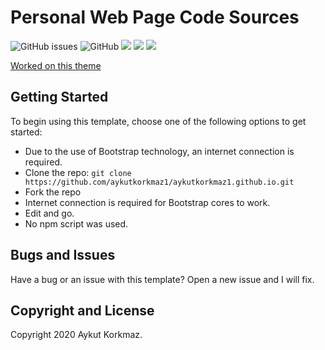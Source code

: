 # Personal Web Page Code Sources 

![GitHub issues](https://img.shields.io/github/issues/aykutkorkmaz1/aykutkorkmaz1.github.io)
![GitHub](https://img.shields.io/github/license/aykutkorkmaz1/aykutkorkmaz1.github.io)
![](https://img.shields.io/badge/version-0.1.3-orange)
![](https://img.shields.io/badge/langs-css%2C%20js-blue)
![](https://img.shields.io/badge/build-passing-brightgreen)

[Worked on this theme](https://startbootstrap.com/themes/resume/)

## Getting Started

To begin using this template, choose one of the following options to get started:
* Due to the use of Bootstrap technology, an internet connection is required.
* Clone the repo: `git clone https://github.com/aykutkorkmaz1/aykutkorkmaz1.github.io.git`
* Fork the repo
* Internet connection is required for Bootstrap cores to work.
* Edit and go.
* No npm script was used.

## Bugs and Issues

Have a bug or an issue with this template? Open a new issue and I will fix.

## Copyright and License

Copyright 2020 Aykut Korkmaz.
